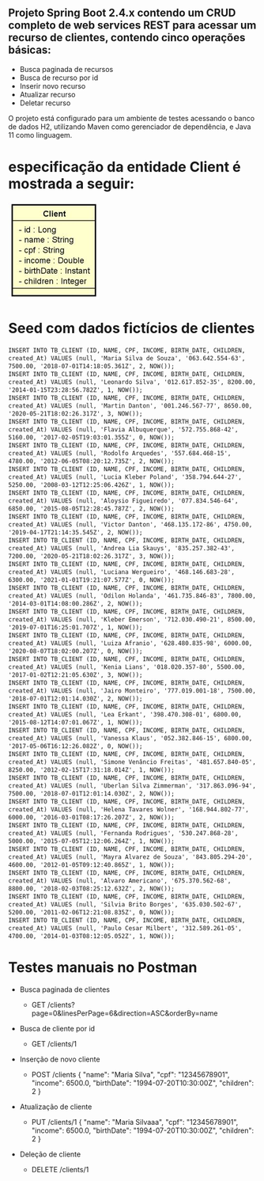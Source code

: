 ## Projeto Spring Boot 2.4.x contendo um CRUD completo de web services REST para acessar um recurso de clientes, contendo cinco operações básicas:

+	Busca paginada de recursos
+	Busca de recurso por id
+	Inserir novo recurso
+	Atualizar recurso
+	Deletar recurso

O projeto está configurado para um ambiente de testes acessando o banco de dados H2, utilizando Maven como gerenciador de dependência, e Java 11 como linguagem.

#  especificação da entidade Client é mostrada a seguir:

![Image](https://github.com/marciorbarcellos/dsclient-bootcamp-devsuperior/blob/master/backend/img/entidadeClient.jpg)

# Seed com dados fictícios de clientes

```
INSERT INTO TB_CLIENT (ID, NAME, CPF, INCOME, BIRTH_DATE, CHILDREN, created_At) VALUES (null, 'Maria Silva de Souza', '063.642.554-63', 7500.00, '2018-07-01T14:18:05.361Z', 2, NOW());
INSERT INTO TB_CLIENT (ID, NAME, CPF, INCOME, BIRTH_DATE, CHILDREN, created_At) VALUES (null, 'Leonardo Silva', '012.617.852-35', 8200.00, '2014-01-15T23:28:56.782Z', 1, NOW());
INSERT INTO TB_CLIENT (ID, NAME, CPF, INCOME, BIRTH_DATE, CHILDREN, created_At) VALUES (null, 'Martin Danton', '001.246.567-77', 8650.00, '2020-05-21T18:02:26.317Z', 3, NOW());
INSERT INTO TB_CLIENT (ID, NAME, CPF, INCOME, BIRTH_DATE, CHILDREN, created_At) VALUES (null, 'Flavia Albuquerque', '572.755.868-42', 5160.00, '2017-02-05T19:03:01.355Z', 0, NOW());
INSERT INTO TB_CLIENT (ID, NAME, CPF, INCOME, BIRTH_DATE, CHILDREN, created_At) VALUES (null, 'Rodolfo Arquedes', '557.684.468-15', 4780.00, '2012-06-05T08:20:12.735Z', 2, NOW());
INSERT INTO TB_CLIENT (ID, NAME, CPF, INCOME, BIRTH_DATE, CHILDREN, created_At) VALUES (null, 'Lucia Kleber Poland', '358.794.644-27', 5250.00, '2008-03-12T12:25:06.426Z', 1, NOW());
INSERT INTO TB_CLIENT (ID, NAME, CPF, INCOME, BIRTH_DATE, CHILDREN, created_At) VALUES (null, 'Aloysio Figueiredo', '077.834.546-64', 6850.00, '2015-08-05T12:28:45.787Z', 2, NOW());
INSERT INTO TB_CLIENT (ID, NAME, CPF, INCOME, BIRTH_DATE, CHILDREN, created_At) VALUES (null, 'Victor Danton', '468.135.172-86', 4750.00, '2019-04-17T21:14:35.545Z', 2, NOW());
INSERT INTO TB_CLIENT (ID, NAME, CPF, INCOME, BIRTH_DATE, CHILDREN, created_At) VALUES (null, 'Andrea Lia Skauys', '835.257.382-43', 7200.00, '2020-05-21T18:02:26.317Z', 3, NOW());
INSERT INTO TB_CLIENT (ID, NAME, CPF, INCOME, BIRTH_DATE, CHILDREN, created_At) VALUES (null, 'Luciana Wergueiro', '468.146.683-28', 6300.00, '2021-01-01T19:21:07.577Z', 0, NOW());
INSERT INTO TB_CLIENT (ID, NAME, CPF, INCOME, BIRTH_DATE, CHILDREN, created_At) VALUES (null, 'Odilon Holanda', '461.735.846-83', 7800.00, '2014-03-01T14:08:00.286Z', 2, NOW());
INSERT INTO TB_CLIENT (ID, NAME, CPF, INCOME, BIRTH_DATE, CHILDREN, created_At) VALUES (null, 'Kleber Emerson', '712.030.490-21', 8500.00, '2019-07-01T16:25:01.707Z', 1, NOW());
INSERT INTO TB_CLIENT (ID, NAME, CPF, INCOME, BIRTH_DATE, CHILDREN, created_At) VALUES (null, 'Luiza Afranio', '628.480.835-98', 6000.00, '2020-08-07T18:02:00.207Z', 0, NOW());
INSERT INTO TB_CLIENT (ID, NAME, CPF, INCOME, BIRTH_DATE, CHILDREN, created_At) VALUES (null, 'Kenia Lians', '018.020.357-80', 5500.00, '2017-01-02T12:21:05.630Z', 3, NOW());
INSERT INTO TB_CLIENT (ID, NAME, CPF, INCOME, BIRTH_DATE, CHILDREN, created_At) VALUES (null, 'Jairo Monteiro', '777.019.001-18', 7500.00, '2018-07-01T12:01:14.030Z', 2, NOW());
INSERT INTO TB_CLIENT (ID, NAME, CPF, INCOME, BIRTH_DATE, CHILDREN, created_At) VALUES (null, 'Lea Erkant', '398.470.308-01', 6800.00, '2015-08-12T14:07:01.067Z', 1, NOW());
INSERT INTO TB_CLIENT (ID, NAME, CPF, INCOME, BIRTH_DATE, CHILDREN, created_At) VALUES (null, 'Vanessa Klaus', '052.382.846-15', 6800.00, '2017-05-06T16:12:26.082Z', 0, NOW());
INSERT INTO TB_CLIENT (ID, NAME, CPF, INCOME, BIRTH_DATE, CHILDREN, created_At) VALUES (null, 'Simone Venâncio Freitas', '481.657.840-05', 8250.00, '2012-02-15T17:31:18.014Z', 1, NOW());
INSERT INTO TB_CLIENT (ID, NAME, CPF, INCOME, BIRTH_DATE, CHILDREN, created_At) VALUES (null, 'Uberlan Silva Zimmerman', '317.863.096-94', 7500.00, '2018-07-01T12:01:14.030Z', 2, NOW());
INSERT INTO TB_CLIENT (ID, NAME, CPF, INCOME, BIRTH_DATE, CHILDREN, created_At) VALUES (null, 'Helena Tavares Wolner', '168.944.802-77', 6000.00, '2016-03-01T08:17:26.207Z', 2, NOW());
INSERT INTO TB_CLIENT (ID, NAME, CPF, INCOME, BIRTH_DATE, CHILDREN, created_At) VALUES (null, 'Fernanda Rodrigues', '530.247.868-28', 5000.00, '2015-07-05T12:12:06.264Z', 1, NOW());
INSERT INTO TB_CLIENT (ID, NAME, CPF, INCOME, BIRTH_DATE, CHILDREN, created_At) VALUES (null, 'Mayra Alvarez de Souza', '843.805.294-20', 4600.00, '2012-01-05T09:12:40.865Z', 1, NOW());
INSERT INTO TB_CLIENT (ID, NAME, CPF, INCOME, BIRTH_DATE, CHILDREN, created_At) VALUES (null, 'Alvaro Americano', '675.370.562-68', 8800.00, '2018-02-03T08:25:12.632Z', 2, NOW());
INSERT INTO TB_CLIENT (ID, NAME, CPF, INCOME, BIRTH_DATE, CHILDREN, created_At) VALUES (null, 'Silvia Brito Borges', '635.030.502-67', 5200.00, '2011-02-06T12:21:08.835Z', 0, NOW());
INSERT INTO TB_CLIENT (ID, NAME, CPF, INCOME, BIRTH_DATE, CHILDREN, created_At) VALUES (null, 'Paulo Cesar Milbert', '312.589.261-05', 4700.00, '2014-01-03T08:12:05.052Z', 1, NOW());
```

# Testes manuais no Postman

+ Busca paginada de clientes
	+ GET /clients?page=0&linesPerPage=6&direction=ASC&orderBy=name

+ Busca de cliente por id
	+ GET /clients/1

+ Inserção de novo cliente
	+ POST /clients
		{
		  "name": "Maria Silva",
		  "cpf": "12345678901",
		  "income": 6500.0,
		  "birthDate": "1994-07-20T10:30:00Z",
		  "children": 2
		}

+ Atualização de cliente
	+ PUT /clients/1
		{
		  "name": "Maria Silvaaa",
		  "cpf": "12345678901",
		  "income": 6500.0,
		  "birthDate": "1994-07-20T10:30:00Z",
		  "children": 2
		}

+ Deleção de cliente
	+ DELETE /clients/1



